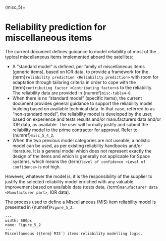 (misc_5)=
# Reliability prediction for miscellaneous items


The current document defines guidance to model reliability of most of the typical miscellaneous items implemented aboard the satellites:

* A “standard model” is defined, per family of miscellaneous items (generic items), based on IOR data, to provide a framework for the {term}`reliability prediction <Reliability prediction>` with room for adaptation through tailoring criteria in order to cope with the {term}`contributing factor <Contributing factor>`s to the reliability. The reliability data are provided in {numref}`misc-table4-8`.
* When there is no “standard model” (specific items), the current document provides general guidance to support the reliability model building based on available technical data. In that case, referred to as “non-standard model”, the reliability model is developed by the user, based on experience and tests results and/or manufacturers data and/or IOR data, as available. The user will formally justify and submit the reliability model to the prime contractor for approval. Refer to {numref}`misc_5_4_2`.
* When the two previous model categories are not useable, a holistic model can be used, as per existing reliability handbooks and/or literature. It is a general model which does not represent exactly the design of the items and which is generally not applicable for Space systems, which means the {term}`level of confidence <Level of confidence>` is not high.

However, whatever the model is, it is the responsibility of the supplier to justify the selected reliability model enriched with any valuable improvement based on available data (tests data, {term}`manufacturer data <Manufacturer part>`, IOR data).

The process used to define a Miscellaneous (MIS) item reliability model is presented in {numref}`Figure_5_2`.


```{figure} ../../picture/figure4_2.png
---
width: 600px
name: Figure_5_2
---
Miscellaneous ({term}`MIS`) items reliability modelling logic.
```
